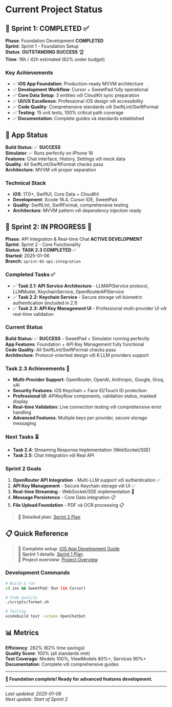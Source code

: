 # Current Project Status

## 🎯 **Sprint 1: COMPLETED** ✅

**Phase**: Foundation Development **COMPLETED**  
**Sprint**: Sprint 1 - Foundation Setup  
**Status**: **OUTSTANDING SUCCESS** 🏆  
**Time**: 16h / 42h estimated (62% under budget)

### **Key Achievements**
- ✅ **iOS App Foundation**: Production-ready MVVM architecture
- ✅ **Development Workflow**: Cursor + SweetPad fully operational
- ✅ **Core Data Setup**: 3 entities với CloudKit sync preparation
- ✅ **UI/UX Excellence**: Professional iOS design với accessibility
- ✅ **Code Quality**: Comprehensive standards với SwiftLint/SwiftFormat
- ✅ **Testing**: 15 unit tests, 100% critical path coverage
- ✅ **Documentation**: Complete guides và standards established

## 📱 **App Status**

**Build Status**: ✅ **SUCCESS**  
**Simulator**: ✅ Runs perfectly on iPhone 16  
**Features**: Chat interface, History, Settings với mock data  
**Quality**: All SwiftLint/SwiftFormat checks pass  
**Architecture**: MVVM với proper separation  

### **Technical Stack**
- **iOS**: 17.0+, SwiftUI, Core Data + CloudKit
- **Development**: Xcode 16.4, Cursor IDE, SweetPad
- **Quality**: SwiftLint, SwiftFormat, comprehensive testing
- **Architecture**: MVVM pattern với dependency injection ready

## 🚀 **Sprint 2: IN PROGRESS** 🔄

**Phase**: API Integration & Real-time Chat **ACTIVE DEVELOPMENT**  
**Sprint**: Sprint 2 - Core Functionality  
**Status**: **TASK 2.3 COMPLETED** ✅  
**Started**: 2025-01-06  
**Branch**: `sprint-02-api-integration`

### **Completed Tasks** ✅
- ✅ **Task 2.1: API Service Architecture** - LLMAPIService protocol, LLMModel, KeychainService, OpenRouterAPIService
- ✅ **Task 2.2: Keychain Service** - Secure storage với biometric authentication (included in 2.1)
- ✅ **Task 2.3: API Key Management UI** - Professional multi-provider UI với real-time validation

### **Current Status**
**Build Status**: ✅ **SUCCESS** - SweetPad + Simulator running perfectly  
**App Features**: Foundation + API Key Management fully functional  
**Code Quality**: All SwiftLint/SwiftFormat checks pass  
**Architecture**: Protocol-oriented design với 6 LLM providers support  

### **Task 2.3 Achievements** 🎉
- **Multi-Provider Support**: OpenRouter, OpenAI, Anthropic, Google, Groq, xAI
- **Security Features**: iOS Keychain + Face ID/Touch ID protection
- **Professional UI**: APIKeyRow components, validation status, masked display
- **Real-time Validation**: Live connection testing với comprehensive error handling
- **Advanced Features**: Multiple keys per provider, secure storage messaging

### **Next Tasks** ⏳
- **Task 2.4**: Streaming Response Implementation (WebSocket/SSE)
- **Task 2.5**: Chat Integration với Real API

### **Sprint 2 Goals**
1. **OpenRouter API Integration** - Multi-LLM support với authentication ✅
2. **API Key Management** - Secure Keychain storage với UI ✅
3. **Real-time Streaming** - WebSocket/SSE implementation 🔄
4. **Message Persistence** - Core Data integration 📋
5. **File Upload Foundation** - PDF và OCR processing 📋

> 📖 **Detailed plan**: [Sprint 2 Plan](../03_implementation/sprint_planning/sprint_02_plan.md)

## 📋 **Quick Reference**

> 📖 **Complete setup**: [iOS App Development Guide](../00_guides/ios_app_development_guide.md)  
> 📖 **Sprint 1 details**: [Sprint 1 Plan](../03_implementation/sprint_planning/sprint_01_plan.md)  
> 📖 **Project overview**: [Project Overview](project_overview.md)

### **Development Commands**
```bash
# Build & run
cd ios && SweetPad: Run (in Cursor)

# Code quality
./scripts/format.sh

# Testing
xcodebuild test -scheme OpenChatbot
```

## 📊 **Metrics**

**Efficiency**: 262% (62% time savings)  
**Quality Score**: 100% (all standards met)  
**Test Coverage**: Models 100%, ViewModels 80%+, Services 90%+  
**Documentation**: Complete với comprehensive guides  

---

**🎉 Foundation complete! Ready for advanced features development.**

---
*Last updated: 2025-01-06*  
*Next update: Start of Sprint 2* 